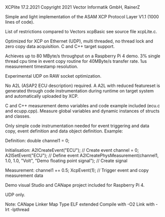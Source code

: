 
XCPlite
17.2.2021
Copyright 2021 Vector Informatik GmbH, RainerZ

Simple and light implementation of the ASAM XCP Protocol Layer V1.1 (1000 lines of code).

List of restrictions compared to Vectors xcpBasic see source file xcpLite.c.

Optimized for XCP on Ethernet (UDP), multi threaded, no thread lock and zero copy data acquisition.
C and C++ target support.

Achieves up to 80 MByte/s throughput on a Raspberry Pi 4 demo.
3% single thread cpu time in event copy routine for 40MByte/s transfer rate. 
1us measurement timestamp resolution.

Experimental UDP on RAW socket optimization.

No A2L (ASAP2 ECU description) required. A A2L with reduced featureset is generated through code instrumentation during runtime on target system and automatically uploaded by XCP.

C and C++ measurement demo variables and code example included (ecu.c and ecupp.cpp).
Measure global variables and dynamic instances of structs and classes.

Only simple code instrumentation needed for event triggering and data copy, event definition and data object definition.
Example:

Definition:
  double channel1 = 0;

Initialisation:
  A2lCreateEvent("ECU"); // Create event
  channel = 0;
  A2lSetEvent("ECU"); // Define event
  A2lCreatePhysMeasurement(channel1, 1.0, 1.0, "Volt", "Demo floating point signal"); // Create signal

Measurement:
  channel1 += 0.5;
  XcpEvent(1); // Trigger event and copy measurement data


Demo visual Studio and CANape project included for Raspberry Pi 4. 


UDP only.

Note:
CANape Linker Map Type ELF extended
Compile with -O2
Link with -lrt -lpthread

















